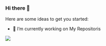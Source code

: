 ### Hi there 👋

Here are some ideas to get you started:

- 🔭 I’m currently working on My Repositoris

<img src="https://github-readme-stats.vercel.app/api?username=notzeetaa&&show_icons=true&title_color=ffffff&icon_color=bb2acf&text_color=daf7dc&bg_color=151515">
